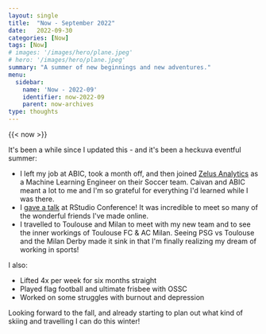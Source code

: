 ```yaml
---
layout: single
title:  "Now - September 2022"
date:   2022-09-30
categories: [Now]
tags: [Now]
# images: '/images/hero/plane.jpeg'
# hero: '/images/hero/plane.jpeg'
summary: "A summer of new beginnings and new adventures."
menu:
  sidebar:
    name: 'Now - 2022-09'
    identifier: now-2022-09
    parent: now-archives
type: thoughts
---
```


{{< now >}}

It's been a while since I updated this - and it's been a heckuva eventful summer:

- I left my job at ABIC, took a month off, and then joined [Zelus Analytics](https://zelusanalytics.com) as a Machine Learning Engineer on their Soccer team. Caivan and ABIC meant a lot to me and I'm so grateful for everything I'd learned while I was there.
- I [gave a talk](https://tanho.ca/rsconf2022-talk) at RStudio Conference! It was incredible to meet so many of the wonderful friends I've made online.
- I travelled to Toulouse and Milan to meet with my new team and to see the inner workings of Toulouse FC & AC Milan. Seeing PSG vs Toulouse and the Milan Derby made it sink in that I'm finally realizing my dream of working in sports! 

I also:

- Lifted 4x per week for six months straight
- Played flag football and ultimate frisbee with OSSC
- Worked on some struggles with burnout and depression

Looking forward to the fall, and already starting to plan out what kind of skiing and travelling I can do this winter! 
